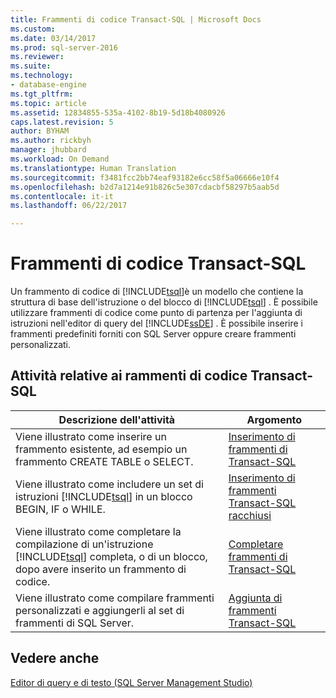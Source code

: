 ```yaml
---
title: Frammenti di codice Transact-SQL | Microsoft Docs
ms.custom: 
ms.date: 03/14/2017
ms.prod: sql-server-2016
ms.reviewer: 
ms.suite: 
ms.technology:
- database-engine
ms.tgt_pltfrm: 
ms.topic: article
ms.assetid: 12834855-535a-4102-8b19-5d18b4080926
caps.latest.revision: 5
author: BYHAM
ms.author: rickbyh
manager: jhubbard
ms.workload: On Demand
ms.translationtype: Human Translation
ms.sourcegitcommit: f3481fcc2bb74eaf93182e6cc58f5a06666e10f4
ms.openlocfilehash: b2d7a1214e91b826c5e307cdacbf58297b5aab5d
ms.contentlocale: it-it
ms.lasthandoff: 06/22/2017

---
```

# <a name="transact-sql-code-snippets"></a>Frammenti di codice Transact-SQL
  Un frammento di codice di [!INCLUDE[tsql](../../includes/tsql-md.md)]è un modello che contiene la struttura di base dell'istruzione o del blocco di [!INCLUDE[tsql](../../includes/tsql-md.md)] . È possibile utilizzare frammenti di codice come punto di partenza per l'aggiunta di istruzioni nell'editor di query del [!INCLUDE[ssDE](../../includes/ssde-md.md)] . È possibile inserire i frammenti predefiniti forniti con SQL Server oppure creare frammenti personalizzati.  
  
## <a name="transact-sql-code-snippet-tasks"></a>Attività relative ai rammenti di codice Transact-SQL  
  
|Descrizione dell'attività|Argomento|  
|----------------------|-----------|  
|Viene illustrato come inserire un frammento esistente, ad esempio un frammento CREATE TABLE o SELECT.|[Inserimento di frammenti di Transact-SQL](../../relational-databases/scripting/insert-transact-sql-snippets.md)|  
|Viene illustrato come includere un set di istruzioni [!INCLUDE[tsql](../../includes/tsql-md.md)] in un blocco BEGIN, IF o WHILE.|[Inserimento di frammenti Transact-SQL racchiusi](../../relational-databases/scripting/insert-surround-with-transact-sql-snippets.md)|  
|Viene illustrato come completare la compilazione di un'istruzione [!INCLUDE[tsql](../../includes/tsql-md.md)] completa, o di un blocco, dopo avere inserito un frammento di codice.|[Completare frammenti di Transact-SQL](../../relational-databases/scripting/complete-transact-sql-snippets.md)|  
|Viene illustrato come compilare frammenti personalizzati e aggiungerli al set di frammenti di SQL Server.|[Aggiunta di frammenti Transact-SQL](../../relational-databases/scripting/add-transact-sql-snippets.md)|  
  
## <a name="see-also"></a>Vedere anche  
 [Editor di query e di testo &#40;SQL Server Management Studio&#41;](../../relational-databases/scripting/query-and-text-editors-sql-server-management-studio.md)  
  
  

